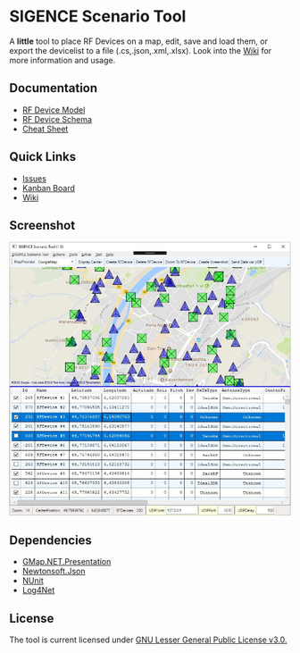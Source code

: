 # SIGENCE Scenario Tool

A **little** tool to place RF Devices on a map, edit, save and load them, or export the devicelist to a file (.cs,.json,.xml,.xlsx). Look into the [Wiki](https://github.com/ObiWanLansi/SIGENCE-Scenario-Tool/wiki) for more information and usage.

## Documentation

- [RF Device Model](https://github.com/ObiWanLansi/SIGENCE-Scenario-Tool/blob/master/SIGENCEScenarioTool.MainApp/Src/Models/RFDevice.Properties.md)
- [RF Device Schema](https://github.com/ObiWanLansi/SIGENCE-Scenario-Tool/blob/master/SchemaFiles/RFDevice.xsd)
- [Cheat Sheet](https://github.com/ObiWanLansi/SIGENCE-Scenario-Tool/blob/master/Documentation/Generated/CheatSheet.pdf)

## Quick Links

- [Issues](https://github.com/ObiWanLansi/SIGENCE-Scenario-Tool/issues/)
- [Kanban Board](https://github.com/ObiWanLansi/SIGENCE-Scenario-Tool/projects/1/)
- [Wiki](https://github.com/ObiWanLansi/SIGENCE-Scenario-Tool/wiki/)


## Screenshot

![Sorry, but here should be a Screenshot :-(](Screenshots/MainApplication.jpg  "Screenshot from the MainWindow.")


## Dependencies

- [GMap.NET.Presentation](https://www.nuget.org/packages/GMap.NET.Presentation/)
- [Newtonsoft.Json](https://www.nuget.org/packages/Newtonsoft.Json/)
- [NUnit](https://www.nuget.org/packages/NUnit/)
- [Log4Net](https://www.nuget.org/packages/log4net/)


## License

The tool is current licensed under [GNU Lesser General Public License v3.0.](https://github.com/ObiWanLansi/SIGENCE-Scenario-Tool/blob/master/LICENSE)
